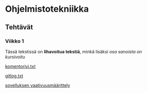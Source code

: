 # Ohjelmistotekniikka

## Tehtävät

### Viikko 1

Tässä tekstissä on **lihavoitua tekstiä**,
minkä lisäksi *osa sanoista on kursivoitu*

[komentorivi.txt](https://github.com/kerkkanen/ot-harjoitustyo/blob/main/laskarit/viikko1/komentorivi.txt)

[gitlog.txt](https://github.com/kerkkanen/ot-harjoitustyo/blob/main/laskarit/viikko1/gitlog.txt)

[sovelluksen vaativuusmäärittely](https://github.com/kerkkanen/ot-harjoitustyo/blob/main/dokumentaatio/vaatimusmaarittely.md)

